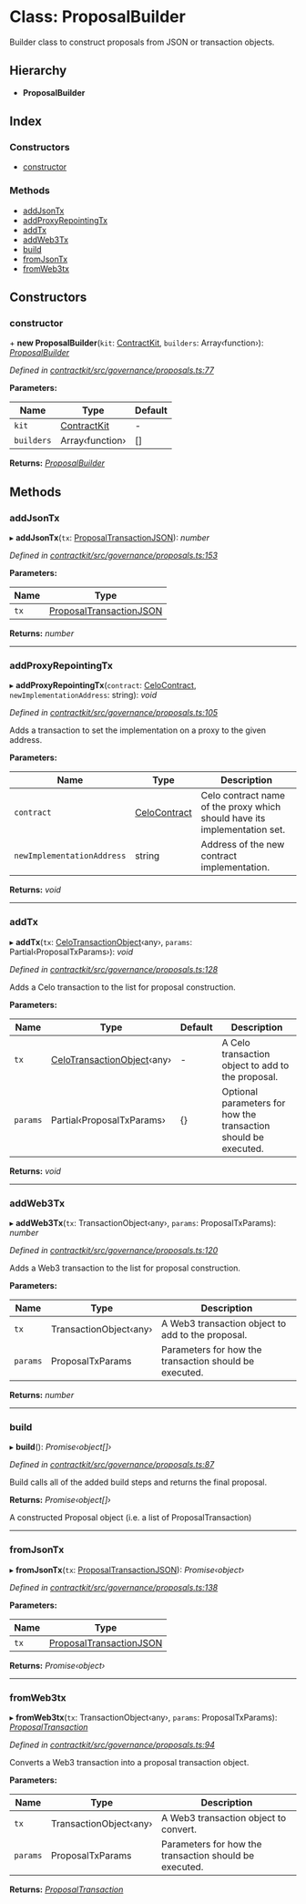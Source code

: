 # Class: ProposalBuilder

Builder class to construct proposals from JSON or transaction objects.

## Hierarchy

* **ProposalBuilder**

## Index

### Constructors

* [constructor](_contractkit_src_governance_proposals_.proposalbuilder.md#constructor)

### Methods

* [addJsonTx](_contractkit_src_governance_proposals_.proposalbuilder.md#addjsontx)
* [addProxyRepointingTx](_contractkit_src_governance_proposals_.proposalbuilder.md#addproxyrepointingtx)
* [addTx](_contractkit_src_governance_proposals_.proposalbuilder.md#addtx)
* [addWeb3Tx](_contractkit_src_governance_proposals_.proposalbuilder.md#addweb3tx)
* [build](_contractkit_src_governance_proposals_.proposalbuilder.md#build)
* [fromJsonTx](_contractkit_src_governance_proposals_.proposalbuilder.md#fromjsontx)
* [fromWeb3tx](_contractkit_src_governance_proposals_.proposalbuilder.md#fromweb3tx)

## Constructors

###  constructor

\+ **new ProposalBuilder**(`kit`: [ContractKit](_contractkit_src_kit_.contractkit.md), `builders`: Array‹function›): *[ProposalBuilder](_contractkit_src_governance_proposals_.proposalbuilder.md)*

*Defined in [contractkit/src/governance/proposals.ts:77](https://github.com/celo-org/celo-monorepo/blob/master/packages/contractkit/src/governance/proposals.ts#L77)*

**Parameters:**

Name | Type | Default |
------ | ------ | ------ |
`kit` | [ContractKit](_contractkit_src_kit_.contractkit.md) | - |
`builders` | Array‹function› | [] |

**Returns:** *[ProposalBuilder](_contractkit_src_governance_proposals_.proposalbuilder.md)*

## Methods

###  addJsonTx

▸ **addJsonTx**(`tx`: [ProposalTransactionJSON](../interfaces/_contractkit_src_governance_proposals_.proposaltransactionjson.md)): *number*

*Defined in [contractkit/src/governance/proposals.ts:153](https://github.com/celo-org/celo-monorepo/blob/master/packages/contractkit/src/governance/proposals.ts#L153)*

**Parameters:**

Name | Type |
------ | ------ |
`tx` | [ProposalTransactionJSON](../interfaces/_contractkit_src_governance_proposals_.proposaltransactionjson.md) |

**Returns:** *number*

___

###  addProxyRepointingTx

▸ **addProxyRepointingTx**(`contract`: [CeloContract](../enums/_contractkit_src_base_.celocontract.md), `newImplementationAddress`: string): *void*

*Defined in [contractkit/src/governance/proposals.ts:105](https://github.com/celo-org/celo-monorepo/blob/master/packages/contractkit/src/governance/proposals.ts#L105)*

Adds a transaction to set the implementation on a proxy to the given address.

**Parameters:**

Name | Type | Description |
------ | ------ | ------ |
`contract` | [CeloContract](../enums/_contractkit_src_base_.celocontract.md) | Celo contract name of the proxy which should have its implementation set. |
`newImplementationAddress` | string | Address of the new contract implementation.  |

**Returns:** *void*

___

###  addTx

▸ **addTx**(`tx`: [CeloTransactionObject](_contractkit_src_wrappers_basewrapper_.celotransactionobject.md)‹any›, `params`: Partial‹ProposalTxParams›): *void*

*Defined in [contractkit/src/governance/proposals.ts:128](https://github.com/celo-org/celo-monorepo/blob/master/packages/contractkit/src/governance/proposals.ts#L128)*

Adds a Celo transaction to the list for proposal construction.

**Parameters:**

Name | Type | Default | Description |
------ | ------ | ------ | ------ |
`tx` | [CeloTransactionObject](_contractkit_src_wrappers_basewrapper_.celotransactionobject.md)‹any› | - | A Celo transaction object to add to the proposal. |
`params` | Partial‹ProposalTxParams› | {} | Optional parameters for how the transaction should be executed.  |

**Returns:** *void*

___

###  addWeb3Tx

▸ **addWeb3Tx**(`tx`: TransactionObject‹any›, `params`: ProposalTxParams): *number*

*Defined in [contractkit/src/governance/proposals.ts:120](https://github.com/celo-org/celo-monorepo/blob/master/packages/contractkit/src/governance/proposals.ts#L120)*

Adds a Web3 transaction to the list for proposal construction.

**Parameters:**

Name | Type | Description |
------ | ------ | ------ |
`tx` | TransactionObject‹any› | A Web3 transaction object to add to the proposal. |
`params` | ProposalTxParams | Parameters for how the transaction should be executed.  |

**Returns:** *number*

___

###  build

▸ **build**(): *Promise‹object[]›*

*Defined in [contractkit/src/governance/proposals.ts:87](https://github.com/celo-org/celo-monorepo/blob/master/packages/contractkit/src/governance/proposals.ts#L87)*

Build calls all of the added build steps and returns the final proposal.

**Returns:** *Promise‹object[]›*

A constructed Proposal object (i.e. a list of ProposalTransaction)

___

###  fromJsonTx

▸ **fromJsonTx**(`tx`: [ProposalTransactionJSON](../interfaces/_contractkit_src_governance_proposals_.proposaltransactionjson.md)): *Promise‹object›*

*Defined in [contractkit/src/governance/proposals.ts:138](https://github.com/celo-org/celo-monorepo/blob/master/packages/contractkit/src/governance/proposals.ts#L138)*

**Parameters:**

Name | Type |
------ | ------ |
`tx` | [ProposalTransactionJSON](../interfaces/_contractkit_src_governance_proposals_.proposaltransactionjson.md) |

**Returns:** *Promise‹object›*

___

###  fromWeb3tx

▸ **fromWeb3tx**(`tx`: TransactionObject‹any›, `params`: ProposalTxParams): *[ProposalTransaction](../modules/_contractkit_src_wrappers_governance_.md#proposaltransaction)*

*Defined in [contractkit/src/governance/proposals.ts:94](https://github.com/celo-org/celo-monorepo/blob/master/packages/contractkit/src/governance/proposals.ts#L94)*

Converts a Web3 transaction into a proposal transaction object.

**Parameters:**

Name | Type | Description |
------ | ------ | ------ |
`tx` | TransactionObject‹any› | A Web3 transaction object to convert. |
`params` | ProposalTxParams | Parameters for how the transaction should be executed.  |

**Returns:** *[ProposalTransaction](../modules/_contractkit_src_wrappers_governance_.md#proposaltransaction)*
